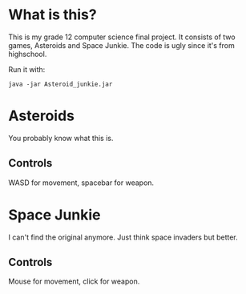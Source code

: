 What is this?
=============

This is my grade 12 computer science final project. It consists of two games,
Asteroids and Space Junkie. The code is ugly since it's from highschool.

Run it with:

    java -jar Asteroid_junkie.jar


Asteroids
=========

You probably know what this is.

Controls
--------

WASD for movement, spacebar for weapon.


Space Junkie
============

I can't find the original anymore. Just think space invaders but better.


Controls
--------

Mouse for movement, click for weapon.
